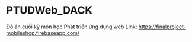 # PTUDWeb_DACK
Đồ án cuối kỳ môn học Phát triển ứng dụng web
Link: https://finalproject-mobileshop.firebaseapp.com/
